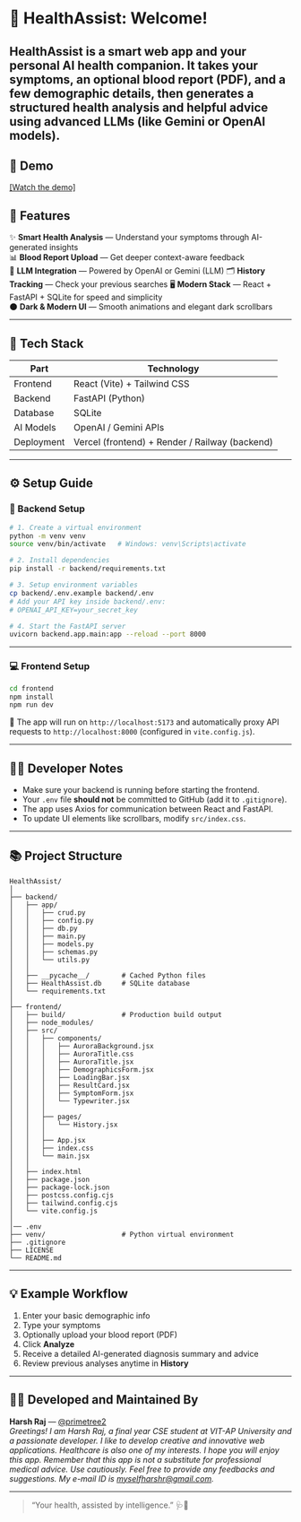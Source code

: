 # 🌿 HealthAssist: Welcome!

**HealthAssist** is a smart web app and your personal AI health companion. It takes your symptoms, an optional blood report (PDF), and a few demographic details, then generates a structured health analysis and helpful advice using advanced LLMs (like Gemini or OpenAI models). 
---

## 🎥 Demo

[[Watch the demo]](https://drive.google.com/file/d/1iDCuAI80BAPXX9SEevZUiGiGj2ut6r4r/view?usp=sharing)


## 🚀 Features

✨ **Smart Health Analysis** — Understand your symptoms through AI-generated insights  
📊 **Blood Report Upload** — Get deeper context-aware feedback  
🧠 **LLM Integration** — Powered by OpenAI or Gemini (LLM) 
🗂️ **History Tracking** — Check your previous searches
🖥️ **Modern Stack** — React + FastAPI + SQLite for speed and simplicity  
🌑 **Dark & Modern UI** — Smooth animations and elegant dark scrollbars  

---

## 🧩 Tech Stack

| Part | Technology |
|------|-------------|
| Frontend | React (Vite) + Tailwind CSS |
| Backend | FastAPI (Python) |
| Database | SQLite |
| AI Models | OpenAI / Gemini APIs |
| Deployment | Vercel (frontend) + Render / Railway (backend) |

---

## ⚙️ Setup Guide 

### 🔧 Backend Setup

```bash
# 1. Create a virtual environment
python -m venv venv
source venv/bin/activate   # Windows: venv\Scripts\activate

# 2. Install dependencies
pip install -r backend/requirements.txt

# 3. Setup environment variables
cp backend/.env.example backend/.env
# Add your API key inside backend/.env:
# OPENAI_API_KEY=your_secret_key

# 4. Start the FastAPI server
uvicorn backend.app.main:app --reload --port 8000
```

---

### 💻 Frontend Setup

```bash
cd frontend
npm install
npm run dev
```

🧭 The app will run on `http://localhost:5173` and automatically proxy API requests to `http://localhost:8000` (configured in `vite.config.js`).

---

## 🧑‍💻 Developer Notes

- Make sure your backend is running before starting the frontend.
- Your `.env` file **should not** be committed to GitHub (add it to `.gitignore`).
- The app uses Axios for communication between React and FastAPI.
- To update UI elements like scrollbars, modify `src/index.css`.

---

## 📚 Project Structure

```
HealthAssist/
│
├── backend/
│   ├── app/
│   │   ├── crud.py
│   │   ├── config.py
│   │   ├── db.py
│   │   ├── main.py
│   │   ├── models.py
│   │   ├── schemas.py
│   │   └── utils.py
│   │
│   ├── __pycache__/        # Cached Python files
│   ├── HealthAssist.db     # SQLite database              
│   └── requirements.txt
│
├── frontend/
│   ├── build/              # Production build output
│   ├── node_modules/
│   ├── src/
│   │   ├── components/
│   │   │   ├── AuroraBackground.jsx
│   │   │   ├── AuroraTitle.css
│   │   │   ├── AuroraTitle.jsx
│   │   │   ├── DemographicsForm.jsx
│   │   │   ├── LoadingBar.jsx
│   │   │   ├── ResultCard.jsx
│   │   │   ├── SymptomForm.jsx
│   │   │   └── Typewriter.jsx
│   │   │
│   │   ├── pages/
│   │   │   └── History.jsx
│   │   │
│   │   ├── App.jsx
│   │   ├── index.css
│   │   └── main.jsx
│   │
│   ├── index.html
│   ├── package.json
│   ├── package-lock.json
│   ├── postcss.config.cjs
│   ├── tailwind.config.cjs
│   └── vite.config.js
│
│── .env 
├── venv/                   # Python virtual environment
├── .gitignore
├── LICENSE
└── README.md

```

---

## 💡 Example Workflow

1. Enter your basic demographic info  
2. Type your symptoms  
3. Optionally upload your blood report (PDF)  
4. Click **Analyze**  
5. Receive a detailed AI-generated diagnosis summary and advice  
6. Review previous analyses anytime in **History**

---

## 👨‍💻 Developed and Maintained By

**Harsh Raj** — [@primetree2](https://github.com/primetree2)  
*Greetings! I am Harsh Raj, a final year CSE student at VIT-AP University and a passionate developer. I like to develop creative and innovative web applications. Healthcare is also one of my interests. I hope you will enjoy this app. Remember that this app is not a substitute for professional medical advice. Use cautiously. Feel free to provide any feedbacks and suggestions. My e-mail ID is myselfharshr@gmail.com.*

---

> “Your health, assisted by intelligence.” 🩺🤖
